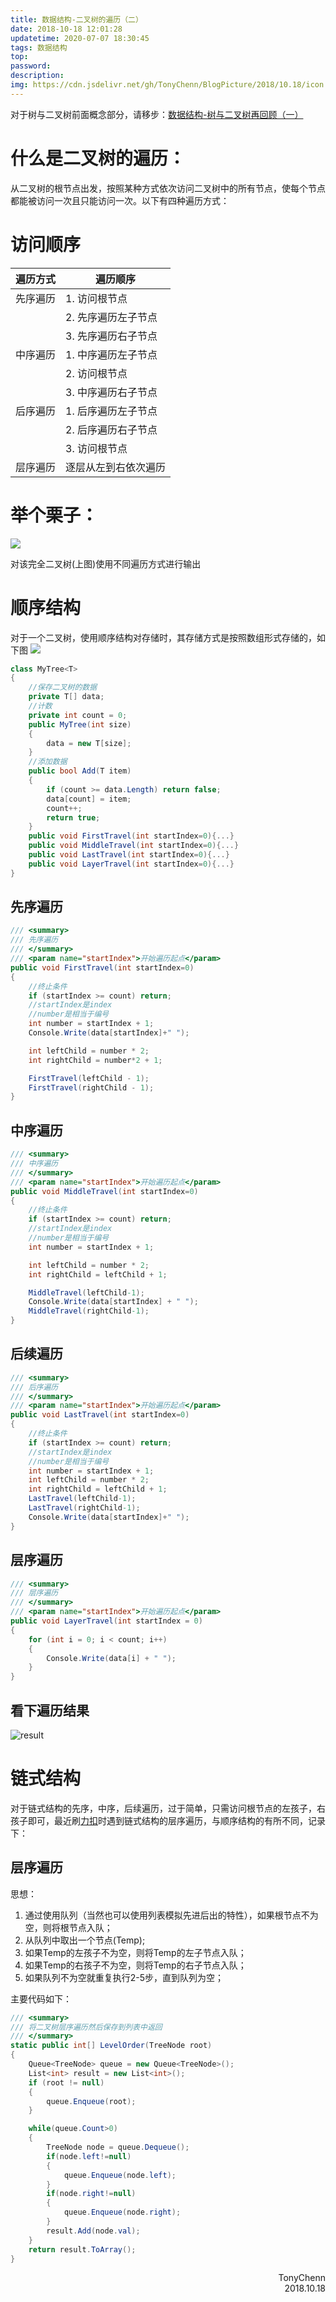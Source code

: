 ```yaml
---
title: 数据结构-二叉树的遍历（二）
date: 2018-10-18 12:01:28
updatetime: 2020-07-07 18:30:45
tags: 数据结构
top:
password:
description:
img: https://cdn.jsdelivr.net/gh/TonyChenn/BlogPicture/2018/10.18/icon.jpg
---
```


对于树与二叉树前面概念部分，请移步：[数据结构-树与二叉树再回顾（一）](https://tonychenn.github.io/2018/10/17/数据结构-二叉树再回顾（一）/)

# 什么是二叉树的遍历：
从二叉树的根节点出发，按照某种方式依次访问二叉树中的所有节点，使每个节点都能被访问一次且只能访问一次。以下有四种遍历方式：
# 访问顺序
|遍历方式|遍历顺序|
|---|---|
|先序遍历| 1. 访问根节点 |
||2. 先序遍历左子节点|
||3. 先序遍历右子节点|
|中序遍历| 1. 中序遍历左子节点 |
||2. 访问根节点|
||3. 中序遍历右子节点|
|后序遍历|1. 后序遍历左子节点|
||2. 后序遍历右子节点|
||3. 访问根节点|
|层序遍历|逐层从左到右依次遍历|

# 举个栗子：

![](https://cdn.jsdelivr.net/gh/TonyChenn/BlogPicture/2018/10.18/show.jpg)

对该完全二叉树(上图)使用不同遍历方式进行输出
# 顺序结构
对于一个二叉树，使用顺序结构对存储时，其存储方式是按照数组形式存储的，如下图
![](https://cdn.jsdelivr.net/gh/TonyChenn/BlogPicture/2018/10.18/pic.jpg)

```csharp
class MyTree<T>
{
    //保存二叉树的数据
    private T[] data;
    //计数
    private int count = 0;
    public MyTree(int size)
    {
        data = new T[size];
    }
    //添加数据
    public bool Add(T item)
    {
        if (count >= data.Length) return false;
        data[count] = item;
        count++;
        return true;
    }
    public void FirstTravel(int startIndex=0){...}
    public void MiddleTravel(int startIndex=0){...}
    public void LastTravel(int startIndex=0){...}
    public void LayerTravel(int startIndex=0){...}
}
```
## 先序遍历
```csharp
/// <summary>
/// 先序遍历
/// </summary>
/// <param name="startIndex">开始遍历起点</param>
public void FirstTravel(int startIndex=0)
{
    //终止条件
    if (startIndex >= count) return;
    //startIndex是index
    //number是相当于编号
    int number = startIndex + 1;
    Console.Write(data[startIndex]+" ");

    int leftChild = number * 2;
    int rightChild = number*2 + 1;

    FirstTravel(leftChild - 1);
    FirstTravel(rightChild - 1);
}
```
## 中序遍历
```csharp
/// <summary>
/// 中序遍历
/// </summary>
/// <param name="startIndex">开始遍历起点</param>
public void MiddleTravel(int startIndex=0)
{
    //终止条件
    if (startIndex >= count) return;
    //startIndex是index
    //number是相当于编号
    int number = startIndex + 1;

    int leftChild = number * 2;
    int rightChild = leftChild + 1;

    MiddleTravel(leftChild-1);
    Console.Write(data[startIndex] + " ");
    MiddleTravel(rightChild-1);
}
```
## 后续遍历
```csharp
/// <summary>
/// 后序遍历
/// </summary>
/// <param name="startIndex">开始遍历起点</param>
public void LastTravel(int startIndex=0)
{
    //终止条件
    if (startIndex >= count) return;
    //startIndex是index
    //number是相当于编号
    int number = startIndex + 1;
    int leftChild = number * 2;
    int rightChild = leftChild + 1;
    LastTravel(leftChild-1);
    LastTravel(rightChild-1);
    Console.Write(data[startIndex]+" ");
}
```
## 层序遍历
```csharp
/// <summary>
/// 层序遍历
/// </summary>
/// <param name="startIndex">开始遍历起点</param>
public void LayerTravel(int startIndex = 0)
{
    for (int i = 0; i < count; i++)
    {
        Console.Write(data[i] + " ");
    }
}
```
## 看下遍历结果
![result](https://cdn.jsdelivr.net/gh/TonyChenn/BlogPicture/2018/10.18/result.jpg)

# 链式结构
对于链式结构的先序，中序，后续遍历，过于简单，只需访问根节点的左孩子，右孩子即可，最近刷[力扣]([www](https://leetcode-cn.com/problems/cong-shang-dao-xia-da-yin-er-cha-shu-lcof))时遇到链式结构的层序遍历，与顺序结构的有所不同，记录下：
## 层序遍历
思想：
1. 通过使用队列（当然也可以使用列表模拟先进后出的特性），如果根节点不为空，则将根节点入队；
2. 从队列中取出一个节点(Temp);
3. 如果Temp的左孩子不为空，则将Temp的左子节点入队；
4. 如果Temp的右孩子不为空，则将Temp的右子节点入队；
5. 如果队列不为空就重复执行2-5步，直到队列为空；

主要代码如下：
```csharp
/// <summary>
/// 将二叉树层序遍历然后保存到列表中返回
/// </summary>
static public int[] LevelOrder(TreeNode root)
{
    Queue<TreeNode> queue = new Queue<TreeNode>();
    List<int> result = new List<int>();
    if (root != null)
    {
        queue.Enqueue(root);
    }

    while(queue.Count>0)
    {
        TreeNode node = queue.Dequeue();
        if(node.left!=null)
        {
            queue.Enqueue(node.left);
        }
        if(node.right!=null)
        {
            queue.Enqueue(node.right);
        }
        result.Add(node.val);
    }
    return result.ToArray();
}
```

<div align="right">TonyChenn<br>2018.10.18</div>